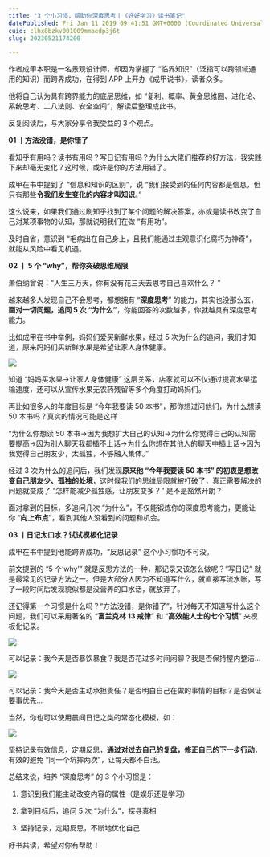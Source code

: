 ```yaml
---
title: "3 个小习惯，帮助你深度思考丨《好好学习》读书笔记"
datePublished: Fri Jan 11 2019 09:41:51 GMT+0000 (Coordinated Universal Time)
cuid: clhx8bzkv001009mmaedp3j6t
slug: 20230521174200

---
```


作者成甲本职是一名景观设计师，却因为掌握了 “临界知识”（泛指可以跨领域通用的知识）而跨界成功，在得到 APP 上开办《成甲说书》，读者众多。

他将自己认为具有跨界能力的底层思维，如 “复利、概率、黄金思维圈、进化论、系统思考、二八法则、安全空间”，解读后整理成此书。

反复阅读后，与大家分享令我受益的 3 个观点。

**01 丨方法没错，是你错了**

看知乎有用吗？读书有用吗？写日记有用吗？为什么大佬们推荐的好方法，我实践下来却毫无变化？这时候，或许是你的方法用错了。

成甲在书中提到了 “信息和知识的区别”，说 “我们接受到的任何内容都是信息，但只有那些**令我们发生变化的内容才叫知识**。”

这么说来，如果我们通过刷知乎找到了某个问题的解决答案，亦或是读书改变了自己对某项事物的认知，那就说明我们在做 “有用功”。

及时自省，意识到 “毛病出在自己身上，且我们能通过主观意识化腐朽为神奇”，就能从风险中看见机遇。

**02 丨 5 个 “why”，帮你突破思维局限**

萧伯纳曾说：“人生三万天，你有没有花三天去思考自己喜欢什么？ ”

越来越多人发现自己不会思考，都想拥有 “**深度思考**” 的能力，其实也没那么玄，**面对一切问题，追问 5 次 “为什么”**，你能回答的次数越多，你就越具有深度思考能力。

比如成甲在书中举例，妈妈们爱买新鲜水果，经过 5 次为什么的追问，我们才知道，原来妈妈们买新鲜水果是希望让家人身体健康。

![](url)

知道 “妈妈买水果→让家人身体健康” 这层关系，店家就可以不仅通过提高水果运输速度，还可以从宣传水果无农药残留等多个角度打动妈妈们。

再比如很多人的年度目标是 “今年我要读 50 本书”，那你想过问他们，为什么想读 50 本书吗？真实的情况可能是这样：

“为什么你想读 50 本书→因为我想扩大自己的认知→为什么你觉得自己的认知需要提高→因为别人聊天我都插不上话→为什么你想在其他人的聊天中插上话→因为我觉得自己朋友少，太孤独，不够融入集体。”

经过 3 次为什么的追问后，我们发现**原来他 “今年我要读 50 本书” 的初衷是想改变自己朋友少、孤独的处境**，这时候我们的思维局限就被打破了，真正需要解决的问题就变成了 “怎样能减少孤独感，让朋友变多？” 是不是豁然开朗？

面对拿到的目标，多追问几次 “为什么”，不仅能锻炼你的深度思考能力，更能让你 “**向上布点**”，看到其他人没看到的问题和机会。

**03 丨日记太口水？试试模板化记录**

成甲在书中提到他能跨界成功，“反思记录” 这个小习惯功不可没。

前文提到的 “5 个‘why’” 就是反思方法的一种，那记录又该怎么做呢？“写日记” 就是最常见的记录方法之一。但是大部分人因为不知道写什么，就直接写流水账，写了一段时间后发现貌似都是没营养的口水话，就放弃了。

还记得第一个习惯是什么吗？“方法没错，是你错了”，针对每天不知道写什么这个问题，我们可以采用著名的 “**富兰克林 13 戒律**” 和 “**高效能人士的七个习惯**” 来模板化记录。

![](url)

可以记录：我今天是否暴饮暴食？我是否花过多时间闲聊？我是否保持屋内整洁...

![](url)

可以记录：我今天是否主动承担责任？是否明白自己在做的事情的目标？是否保证要事优先...

当然，你也可以使用晨间日记之类的常态化模板，如：

![](url)

坚持记录有效信息，定期反思，**通过对过去自己的复盘，修正自己的下一步行动**，有效的避免 “同一个坑摔两次”，让每天都不白活。

总结来说，培养 “深度思考” 的 3 个小习惯是：

1. 意识到我们能主动改变内容的属性（是娱乐还是学习）
    
2. 拿到目标后，追问 5 次 “为什么”，探寻真相
    
3. 坚持记录，定期反思，不断地优化自己
    

好书共读，希望对你有帮助！